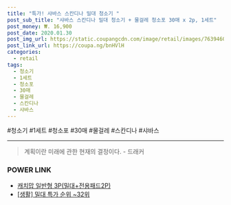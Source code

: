 ```yaml
--- 
title: "특가! 샤바스 스칸디나 밀대 청소기 " 
post_sub_title: "샤바스 스칸디나 밀대 청소기 + 물걸레 청소포 30매 x 2p, 1세트" 
post_money: ₩. 16,900 
post_date: 2020.01.30 
post_img_url: https://static.coupangcdn.com/image/retail/images/76394602056980-8ed9859d-9de2-4883-a9d2-aef3292caeb1.jpg 
post_link_url: https://coupa.ng/bnHVlH 
categories: 
  - retail 
tags: 
  - 청소기 
  - 1세트 
  - 청소포 
  - 30매 
  - 물걸레 
  - 스칸디나 
  - 샤바스 
--- 
```

  #청소기 #1세트 #청소포 #30매 #물걸레 #스칸디나 #샤바스 
<hr> 

> 계획이란 미래에 관한 현재의 결정이다. - 드래커 


### POWER LINK

* <a href="https://blog.naver.com/fasyy4321/221790480775" target="_blank">캐치맙 일반형 3P(밀대+전용패드2P)</a>
* <a href="https://blog.naver.com/sakai111/221789778841" target="_blank"> [생활] 밀대 특가 순위 ~32위</a>
